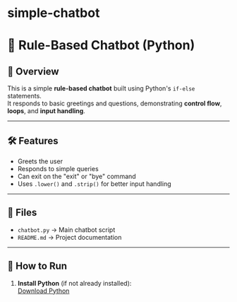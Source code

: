 # simple-chatbot
# 🤖 Rule-Based Chatbot (Python)

## 📌 Overview
This is a simple **rule-based chatbot** built using Python's `if-else` statements.  
It responds to basic greetings and questions, demonstrating **control flow**, **loops**, and **input handling**.

---

## 🛠 Features
- Greets the user
- Responds to simple queries
- Can exit on the "exit" or "bye" command
- Uses `.lower()` and `.strip()` for better input handling

---

## 📂 Files
- `chatbot.py` → Main chatbot script
- `README.md` → Project documentation

---

## 🚀 How to Run
1. **Install Python** (if not already installed):  
   [Download Python](https://www.python.org/downloads/)
   
